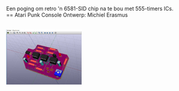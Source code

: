 Een poging om retro 'n 6581-SID chip na te bou met 555-timers ICs.<br/>
== Atari Punk Console
Ontwerp: Michiel Erasmus

<br/>
<img src="https://github.com/pappavis/EasyLab-Atari-Punk-Console/blob/master/KiCAD/Simple%20555%20Synth/plaatjes/Simple%20555%20Synth-3d.jpg?raw=true" width="40%" height="40%"><br/>
